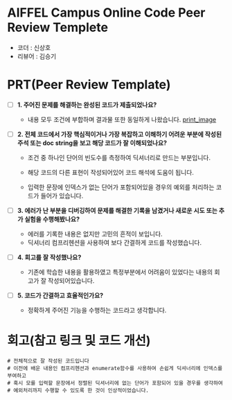 # AIFFEL Campus Online Code Peer Review Templete
- 코더 : 신상호
- 리뷰어 : 김승기


# PRT(Peer Review Template)
- [ ]  **1. 주어진 문제를 해결하는 완성된 코드가 제출되었나요?**
    - 내용 모두 조건에 부합하며 결과물 또한 동일하게 나왔습니다.
     [print_image]()
    

- [ ]  **2. 전체 코드에서 가장 핵심적이거나 가장 복잡하고 이해하기 어려운 부분에 작성된 
주석 또는 doc string을 보고 해당 코드가 잘 이해되었나요?**
    - 조건 중 하나인 단어의 빈도수를 측정하여 딕셔너리로 만드는 부분입니다.
    - 해당 코드의 다른 표현이 작성되어있어 코드 해석에 도움이 됩니다.

    

    - 입력한 문장에 인덱스가 없는 단어가 포함되어있을 경우의
      예외를 처리하는 코드가 들어가 있습니다.

      
        
- [ ]  **3. 에러가 난 부분을 디버깅하여 문제를 해결한 기록을 남겼거나
새로운 시도 또는 추가 실험을 수행해봤나요?**
    - 에러를 기록한 내용은 없지만 고민의 흔적이 보입니다.
    - 딕셔너리 컴프리헨션을 사용하여 보다 간결하게 코드를 작성했습니다.

        
        
- [ ]  **4. 회고를 잘 작성했나요?**
    - 기존에 학습한 내용을 활용하였고 
      특정부분에서 어려움이 있었다는 내용의 회고가 잘 작성되어있습니다.
     

        
- [ ]  **5. 코드가 간결하고 효율적인가요?**
    - 정확하게 주어진 기능을 수행하는 코드라고 생각합니다.
       



# 회고(참고 링크 및 코드 개선)
```
# 전체적으로 잘 작성된 코드입니다
# 이전에 배운 내용인 컴프리헨션과 enumerate함수를 사용하여 손쉽게 딕셔너리에 인덱스를 부여하고
# 혹시 모를 입력할 문장에서 정렬된 딕셔너리에 없는 단어가 포함되어 있을 경우를 생각하여
# 예외처리까지 수행할 수 있도록 한 것이 인상적이었습니다.

```
